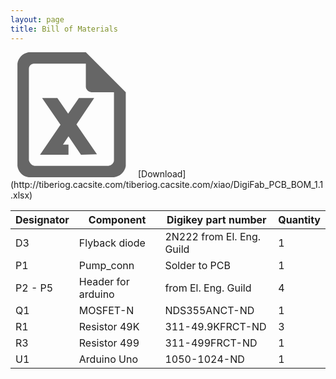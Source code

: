 ```yaml
---
layout: page
title: Bill of Materials
---
```

<link rel="stylesheet" type="text/css" media="all" href="style.css" />
<div>
    <svg t="1553640683255" class="icon" style="" viewBox="0 0 1024 1024" version="1.1" xmlns="http://www.w3.org/2000/svg" p-id="1158" xmlns:xlink="http://www.w3.org/1999/xlink" width="200" height="200"><defs><style type="text/css"></style></defs><path d="M847.644444 1024H150.755556c-48.355556-5.688889-88.177778-42.666667-93.866667-93.866667V93.866667C62.577778 45.511111 102.4 5.688889 150.755556 0h466.488888l327.111112 327.111111v605.866667c-8.533333 48.355556-48.355556 85.333333-96.711112 91.022222z m0-696.888889h-184.888888c-25.6-2.844444-45.511111-22.755556-45.511112-45.511111V93.866667H196.266667c-25.6-2.844444-45.511111 17.066667-45.511111 42.666666v748.088889c5.688889 22.755556 22.755556 42.666667 45.511111 45.511111h605.866666c25.6-2.844444 45.511111-22.755556 45.511111-45.511111V327.111111z m-270.222222 512l-102.4-150.755555-45.511111 68.266666h45.511111v82.488889H241.777778l167.822222-244.622222-150.755556-219.022222h125.155556l88.177778 128 88.177778-128h125.155555L540.444444 591.644444l167.822223 244.622223-130.844445 2.844444z" fill="#666666" p-id="1159"></path></svg>
    [Download](http://tiberiog.cacsite.com/tiberiog.cacsite.com/xiao/DigiFab_PCB_BOM_1.1.xlsx)
</div>
<table class="tableizer-table">
<thead><tr class="tableizer-firstrow"><th>Designator</th><th>Component</th><th>Digikey part number</th><th>Quantity</th></tr></thead><tbody>
 <tr><td>D3</td><td>Flyback diode</td><td>2N222 from El. Eng. Guild</td><td>1</td></tr>
 <tr><td>P1</td><td>Pump_conn</td><td>Solder to PCB</td><td>1</td></tr>
 <tr><td>P2 - P5</td><td>Header for arduino</td><td>from El. Eng. Guild</td><td>4</td></tr>
 <tr><td>Q1</td><td>MOSFET-N</td><td>NDS355ANCT-ND</td><td>1</td></tr>
 <tr><td>R1</td><td>Resistor 49K</td><td>311-49.9KFRCT-ND</td><td>3</td></tr>
 <tr><td>R3</td><td>Resistor 499</td><td>311-499FRCT-ND</td><td>1</td></tr>
 <tr><td>U1</td><td>Arduino Uno</td><td>1050-1024-ND</td><td>1</td></tr>
</tbody></table>